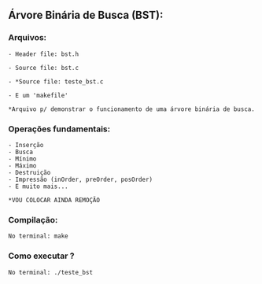 ## Árvore Binária de Busca (BST):
### Arquivos:
    - Header file: bst.h
        
    - Source file: bst.c
        
    - *Source file: teste_bst.c
        
    - E um 'makefile'
            
    *Arquivo p/ demonstrar o funcionamento de uma árvore binária de busca.
### Operações fundamentais:
    - Inserção
    - Busca
    - Mínimo
    - Máximo
    - Destruição
    - Impressão (inOrder, preOrder, posOrder)
    - E muito mais...

    *VOU COLOCAR AINDA REMOÇÃO
    
### Compilação:
    No terminal: make
### Como executar ?
    No terminal: ./teste_bst

